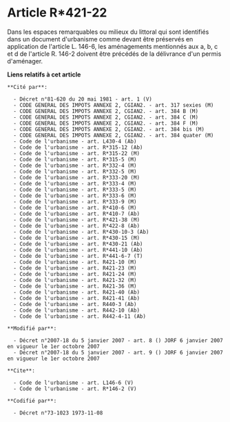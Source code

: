 # Article R*421-22

Dans les espaces remarquables ou milieux du littoral qui sont identifiés dans un document d'urbanisme comme devant être
préservés en application de l'article L. 146-6, les aménagements mentionnés aux a, b, c et d de l'article R. 146-2 doivent
être précédés de la délivrance d'un permis d'aménager.

**Liens relatifs à cet article**

	**Cité par**:

	  - Décret n°81-620 du 20 mai 1981 - art. 1 (V)
	  - CODE GENERAL DES IMPOTS ANNEXE 2, CGIAN2. - art. 317 sexies (M)
	  - CODE GENERAL DES IMPOTS ANNEXE 2, CGIAN2. - art. 384 B (M)
	  - CODE GENERAL DES IMPOTS ANNEXE 2, CGIAN2. - art. 384 C (M)
	  - CODE GENERAL DES IMPOTS ANNEXE 2, CGIAN2. - art. 384 F (M)
	  - CODE GENERAL DES IMPOTS ANNEXE 2, CGIAN2. - art. 384 bis (M)
	  - CODE GENERAL DES IMPOTS ANNEXE 2, CGIAN2. - art. 384 quater (M)
	  - Code de l'urbanisme - art. L430-4 (Ab)
	  - Code de l'urbanisme - art. R*315-12 (Ab)
	  - Code de l'urbanisme - art. R*315-22 (M)
	  - Code de l'urbanisme - art. R*315-5 (M)
	  - Code de l'urbanisme - art. R*332-4 (M)
	  - Code de l'urbanisme - art. R*332-5 (M)
	  - Code de l'urbanisme - art. R*333-20 (M)
	  - Code de l'urbanisme - art. R*333-4 (M)
	  - Code de l'urbanisme - art. R*333-5 (M)
	  - Code de l'urbanisme - art. R*333-6 (M)
	  - Code de l'urbanisme - art. R*333-9 (M)
	  - Code de l'urbanisme - art. R*410-6 (M)
	  - Code de l'urbanisme - art. R*410-7 (Ab)
	  - Code de l'urbanisme - art. R*421-38 (M)
	  - Code de l'urbanisme - art. R*422-8 (Ab)
	  - Code de l'urbanisme - art. R*430-10-3 (Ab)
	  - Code de l'urbanisme - art. R*430-15 (M)
	  - Code de l'urbanisme - art. R*430-21 (Ab)
	  - Code de l'urbanisme - art. R*441-10 (Ab)
	  - Code de l'urbanisme - art. R*441-6-7 (T)
	  - Code de l'urbanisme - art. R421-10 (M)
	  - Code de l'urbanisme - art. R421-23 (M)
	  - Code de l'urbanisme - art. R421-24 (M)
	  - Code de l'urbanisme - art. R421-32 (M)
	  - Code de l'urbanisme - art. R421-36 (M)
	  - Code de l'urbanisme - art. R421-40 (Ab)
	  - Code de l'urbanisme - art. R421-41 (Ab)
	  - Code de l'urbanisme - art. R440-3 (Ab)
	  - Code de l'urbanisme - art. R442-10 (Ab)
	  - Code de l'urbanisme - art. R442-4-11 (Ab)

	**Modifié par**:

	  - Décret n°2007-18 du 5 janvier 2007 - art. 8 () JORF 6 janvier 2007 en vigueur le 1er octobre 2007
	  - Décret n°2007-18 du 5 janvier 2007 - art. 9 () JORF 6 janvier 2007 en vigueur le 1er octobre 2007

	**Cite**:

	  - Code de l'urbanisme - art. L146-6 (V)
	  - Code de l'urbanisme - art. R*146-2 (V)

	**Codifié par**:

	  - Décret n°73-1023 1973-11-08
